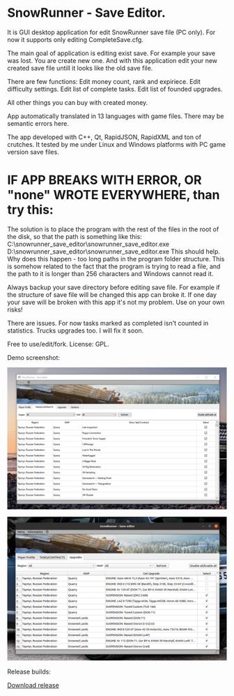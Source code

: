 # SnowRunner - Save Editor.

It is GUI desktop application for edit SnowRunner save file (PC only).
For now it supports only editing CompleteSave.cfg.

The main goal of application is editing exist save. 
For example your save was lost. You are create new one. And with this application edit your new created save file untill it looks like the old save file.

There are few functions:
Edit money count, rank and expiriece.
Edit difficulty settings.
Edit list of complete tasks. 
Edit list of founded upgrades.

All other things you can buy with created money.

App automatically translated in 13 languages with game files. There may be semantic errors here.

The app developed with C++, Qt, RapidJSON, RapidXML and ton of crutches.
It tested by me under Linux and Windows platforms with PC game version save files.

# IF APP BREAKS WITH ERROR, OR "none" WROTE EVERYWHERE, than try this:
The solution is to place the program with the rest of the files in the root of the disk, so that the path is something like this:
С:\snowrunner_save_editor\snowrunner_save_editor.exe
D:\snowrunner_save_editor\snowrunner_save_editor.exe
This should help.
Why does this happen - too long paths in the program folder structure. This is somehow related to the fact that the program is trying to read a file, and the path to it is longer than 256 characters and Windows cannot read it.

Always backup your save directory before editing save file. For example if the structure of save file will be changed this app can broke it. If one day your save will be broken with this app it's not my problem. Use on your own risks!

There are issues. For now tasks marked as completed isn't counted in statistics. Trucks upgrades too. I will fix it soon.
 
Free to use/edit/fork.
License: GPL.

Demo screenshot:

![](https://github.com/hypercyclist/snowrunner_save_editor/blob/main/images/demo_image_1.png)

![](https://github.com/hypercyclist/snowrunner_save_editor/blob/main/images/demo_image_2.png)

Release builds:

[Download release](https://github.com/hypercyclist/snowrunner_save_editor/releases)
